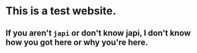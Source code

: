 # This is a test website.
## If you aren't `japi` or don't know japi, I don't know how you got here or why you're here.
